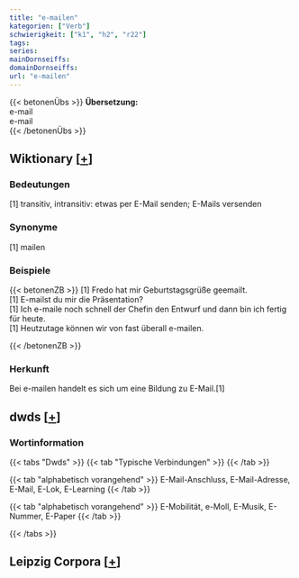 ```yaml
---
title: "e-mailen"
kategorien: ["Verb"]
schwierigkeit: ["k1", "h2", "r22"]
tags:
series:
mainDornseiffs:
domainDornseiffs:
url: "e-mailen"
---
```


{{< betonenÜbs >}}
**Übersetzung:**  
e-mail  
e-mail  
{{< /betonenÜbs >}}

## Wiktionary [[+](https://de.wiktionary.org/wiki/e-mailen)]

### Bedeutungen
[1] transitiv, intransitiv: etwas per E-Mail senden; E-Mails versenden  

### Synonyme
[1] mailen  

### Beispiele
{{< betonenZB >}}
[1] Fredo hat mir Geburtstagsgrüße geemailt.  
[1] E-mailst du mir die Präsentation?  
[1] Ich e-maile noch schnell der Chefin den Entwurf und dann bin ich fertig für heute.  
[1] Heutzutage können wir von fast überall e-mailen.  

{{< /betonenZB >}}
### Herkunft
Bei e-mailen handelt es sich um eine Bildung zu E-Mail.[1]  



## dwds [[+](https://www.dwds.de/wb/e-mailen)]

### Wortinformation
{{< tabs "Dwds" >}}
{{< tab "Typische Verbindungen" >}}
{{< /tab >}}

{{< tab "alphabetisch vorangehend" >}}
E-Mail-Anschluss, E-Mail-Adresse, E-Mail, E-Lok, E-Learning
{{< /tab >}}

{{< tab "alphabetisch vorangehend" >}}
E-Mobilität, e-Moll, E-Musik, E-Nummer, E-Paper
{{< /tab >}}

{{< /tabs >}}

## Leipzig Corpora [[+](https://corpora.uni-leipzig.de/en/res?word=e-mailen&corpusId=deu_newscrawl-public_2018)]

